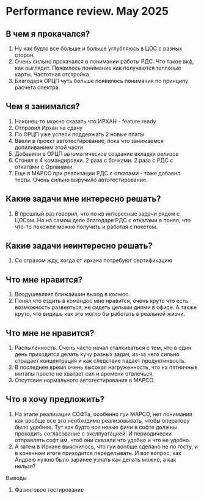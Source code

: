 # Performance review. May 2025

## В чем я прокачался?

1. Ну как будто все больше и больше углубляюсь в ЦОС с разных сторон.
2. Очень сильно прокачался в понимании работы РДС. Что такое вкф, как выглядит. Появилось понимание как получаются тепловые карты. Частотная отстройка.
3. Благодаря ОРЦП чуть больше появилось понимания по принципу расчета спектра. 
## Чем я занимался?

1. Наконец-то можно сказать что ИРХАН - feature ready
2. Отправил Ирхан на сдачу
3. По ОРЦП уже успели поддержать 2 новые платы
4. Ввели в проект автотестирование, пока что занимаемся допиливанием этой части
5. Добавили в ОРЦП автоматическое создание вкладки релизов
6. Сгонял в 4 командировки. 2 раза с бочками. 2 раза с РДС с откатами с Орланами.
7. Еще в МАРСО при реализации РДС с откатами - тоже добавил тесты. Очень сильно выручило автотестирование.
## Какие задачи мне интересно решать?

1. В прошлый раз говорил, что по кв интересные задачи рядом с ЦОСом. Но на самом деле благодаря РДС с откатами я понял, что что-то похожее можно получить и работая с покетом.
## Какие задачи неинтересно решать?

1. Со страхом жду, когда от ирхана потребуют сертификацию
## Что мне нравится?

1. Воодушевляет ближайшин выход в космос.
2. Понял что ездить в командос мне нравится, очень круто что есть возможность развеяться, не сидеть целыми днями в офисе. А также круто, что видишь как это могло бы работать в реальной жизни.
## Что мне не нравится?

1. Распыленность. Очень часто начал сталкиваться с тем, что в один день приходится делать кучу разных задач, из-за чего сильно страдает концентрация и как следствие падает продуктинвость.
2. В последнее время очень высокая нагруженность, что на пятничные митапы просто не хватает сил и времени отвлечься.
3. Отсутсвие нормального автотестирования в МАРСО.
## Что я хочу предложить?

1.  На этапе реализации СОФТа, особенно гуи МАРСО, нет понимания как вообще все это необходимо реализовывать, чтобы оператору было удобнее. Тут как будто все новые фичи в софте должны проходить согласование с экслпуатацией. И периодически отправлять софт им, чтоб они сказали что удобно и что не удобно.
2. А затем в Ирхане выяснилось, что гуи вообще сделано не по госту, и в конечном итоге приходится переделывать. И вот вопрос, как Андрею нужно было заранее узнать как делать можно, а как нельзя?



Выводы
1. Фазинговое тестирование
